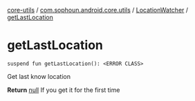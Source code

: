 [core-utils](../../index.md) / [com.sophoun.android.core.utils](../index.md) / [LocationWatcher](index.md) / [getLastLocation](./get-last-location.md)

# getLastLocation

`suspend fun getLastLocation(): <ERROR CLASS>`

Get last know location

**Return**
[null](#) If you get it for the first time

